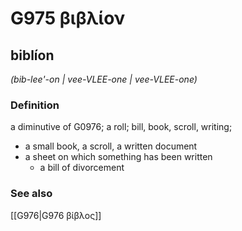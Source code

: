 # G975 βιβλίον

## biblíon

_(bib-lee'-on | vee-VLEE-one | vee-VLEE-one)_

### Definition

a diminutive of G0976; a roll; bill, book, scroll, writing; 

- a small book, a scroll, a written document
- a sheet on which something has been written
  - a bill of divorcement

### See also

[[G976|G976 βίβλος]]
